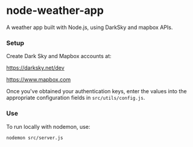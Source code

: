 # node-weather-app
A weather app built with Node.js, using DarkSky and mapbox APIs.

### Setup
Create Dark Sky and Mapbox accounts at:

https://darksky.net/dev

https://www.mapbox.com

Once you've obtained your authentication keys, enter the values into the appropriate configuration fields in `src/utils/config.js`.

### Use
To run locally with nodemon, use:

```
nodemon src/server.js
```
